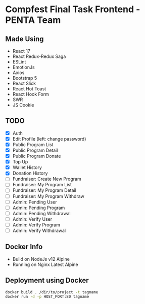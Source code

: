 # Compfest Final Task Frontend - PENTA Team

## Made Using
- React 17
- React Redux-Redux Saga
- ESLint
- EmotionJs
- Axios
- Bootstrap 5
- React Slick
- React Hot Toast
- React Hook Form
- SWR
- JS Cookie

## TODO
- [x] Auth
- [x] Edit Profile (left: change password)
- [x] Public Program List
- [x] Public Program Detail
- [x] Public Program Donate
- [x] Top Up
- [x] Wallet History
- [x] Donation History
- [ ] Fundraiser: Create New Program
- [ ] Fundraiser: My Program List 
- [ ] Fundraiser: My Program Detail 
- [ ] Fundraiser: My Program Withdraw 
- [ ] Admin: Pending User 
- [ ] Admin: Pending Program 
- [ ] Admin: Pending Withdrawal 
- [ ] Admin: Verify User 
- [ ] Admin: Verify Program 
- [ ] Admin: Verify Withdrawal 

## Docker Info
- Build on NodeJs v12 Alpine
- Running on Nginx Latest Alpine

## Deployment using Docker
```bash
docker build . /dir/to/project -t tagname
docker run -d -p HOST_PORT:80 tagname
```